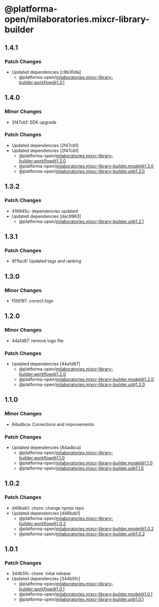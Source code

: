 # @platforma-open/milaboratories.mixcr-library-builder

## 1.4.1

### Patch Changes

- Updated dependencies [c8b30da]
  - @platforma-open/milaboratories.mixcr-library-builder.workflow@1.3.1

## 1.4.0

### Minor Changes

- 2f47cb1: SDK upgrade

### Patch Changes

- Updated dependencies [2f47cb1]
- Updated dependencies [2f47cb1]
  - @platforma-open/milaboratories.mixcr-library-builder.workflow@1.3.0
  - @platforma-open/milaboratories.mixcr-library-builder.model@1.3.0
  - @platforma-open/milaboratories.mixcr-library-builder.ui@1.3.0

## 1.3.2

### Patch Changes

- 418945c: dependencies updated
- Updated dependencies [dac9963]
  - @platforma-open/milaboratories.mixcr-library-builder.ui@1.2.1

## 1.3.1

### Patch Changes

- 8f1fac6: Updated tags and ranking

## 1.3.0

### Minor Changes

- f5fd197: correct logo

## 1.2.0

### Minor Changes

- 44a1d87: remove logo file

### Patch Changes

- Updated dependencies [44a1d87]
  - @platforma-open/milaboratories.mixcr-library-builder.workflow@1.2.0
  - @platforma-open/milaboratories.mixcr-library-builder.model@1.2.0
  - @platforma-open/milaboratories.mixcr-library-builder.ui@1.2.0

## 1.1.0

### Minor Changes

- 84adbca: Corrections and improvements

### Patch Changes

- Updated dependencies [84adbca]
  - @platforma-open/milaboratories.mixcr-library-builder.workflow@1.1.0
  - @platforma-open/milaboratories.mixcr-library-builder.model@1.1.0
  - @platforma-open/milaboratories.mixcr-library-builder.ui@1.1.0

## 1.0.2

### Patch Changes

- d46bab1: chore: change npmjs repo
- Updated dependencies [d46bab1]
  - @platforma-open/milaboratories.mixcr-library-builder.workflow@1.0.2
  - @platforma-open/milaboratories.mixcr-library-builder.model@1.0.2
  - @platforma-open/milaboratories.mixcr-library-builder.ui@1.0.2

## 1.0.1

### Patch Changes

- 344b5fc: chore: inital release
- Updated dependencies [344b5fc]
  - @platforma-open/milaboratories.mixcr-library-builder.workflow@1.0.1
  - @platforma-open/milaboratories.mixcr-library-builder.model@1.0.1
  - @platforma-open/milaboratories.mixcr-library-builder.ui@1.0.1
